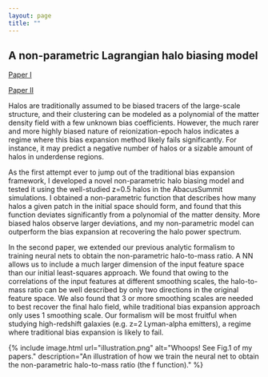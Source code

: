 ```yaml
---
layout: page
title: ""
---
```


## A non-parametric Lagrangian halo biasing model

[Paper I](https://ui.adsabs.harvard.edu/abs/2022JCAP...02..002W/abstract)

[Paper II](https://ui.adsabs.harvard.edu/abs/2022arXiv221208095W/abstract)

Halos are traditionally assumed to be biased tracers of the large-scale structure, and their clustering can be modeled as a polynomial of the matter density field with a few unknown bias coefficients. However, the much rarer and more highly biased nature of reionization-epoch halos indicates a regime where this bias expansion method likely fails significantly. For instance, it may predict a negative number of halos or a sizable amount of halos in underdense regions.

As the first attempt ever to jump out of the traditional bias expansion framework, I developed a novel non-parametric halo biasing model and tested it using the well-studied z=0.5 halos in the AbacusSummit simulations. I obtained a non-parametric function that describes how many halos a given patch in the initial space should form, and found that this function deviates significantly from a polynomial of the matter density. More biased halos observe larger deviations, and my non-parametric model can outperform the bias expansion at recovering the halo power spectrum.

In the second paper, we extended our previous analytic formalism to training neural nets to obtain the non-parametric halo-to-mass ratio.  A NN allows us to include a much larger dimension of the input feature space than our initial least-squares approach.  We found that owing to the correlations of the input features at different smoothing scales, the halo-to-mass ratio can be well described by only two directions in the original feature space.  We also found that 3 or more smoothing scales are needed to best recover the final halo field, while traditional bias expansion approach only uses 1 smoothing scale.  Our formalism will be most fruitful when studying high-redshift galaxies (e.g. z=2 Lyman-alpha emitters), a regime where traditional bias expansion is likely to fail.

{% include image.html url="illustration.png" alt="Whoops! See Fig.1 of my papers." description="An illustration of how we train the neural net to obtain the non-parametric halo-to-mass ratio (the f function)." %}

